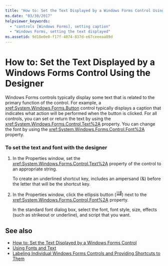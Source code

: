```yaml
---
title: "How to: Set the Text Displayed by a Windows Forms Control Using the Designer"
ms.date: "03/30/2017"
helpviewer_keywords: 
  - "controls [Windows Forms], setting caption"
  - "Windows Forms, setting the text displayed"
ms.assetid: 9d18e0e0-f17f-4074-837d-e67ceeeaa89d
---
```

# How to: Set the Text Displayed by a Windows Forms Control Using the Designer
Windows Forms controls typically display some text that is related to the primary function of the control. For example, a <xref:System.Windows.Forms.Button> control typically displays a caption that indicates what action will be performed when the button is clicked. For all controls, you can set or return the text by using the <xref:System.Windows.Forms.Control.Text%2A> property. You can change the font by using the <xref:System.Windows.Forms.Control.Font%2A> property.  
  
### To set the text and font with the designer  
  
1.  In the Properties window, set the <xref:System.Windows.Forms.Control.Text%2A> property of the control to an appropriate string.  
  
     To create an underlined shortcut key, includes an ampersand (&) before the letter that will be the shortcut key.  
  
2.  In the Properties window, click the ellipsis button (![Use the ellipsis button to access the CellStyle Builder dialog box.](./media/how-to-set-the-text-displayed-by-a-windows-forms-control-using-the-designer/visual-studio-ellipsis-button.png "Use the ellipsis button to access the CellStyle Builder dialog box.")) next to the <xref:System.Windows.Forms.Control.Font%2A> property.  
  
     In the standard font dialog box, select the font, font style, size, effects (such as strikeout or underline), and script that you want.  
  
## See also
- [How to: Set the Text Displayed by a Windows Forms Control](how-to-set-the-text-displayed-by-a-windows-forms-control.md)
- [Using Fonts and Text](../advanced/using-fonts-and-text.md)
- [Labeling Individual Windows Forms Controls and Providing Shortcuts to Them](labeling-individual-windows-forms-controls-and-providing-shortcuts-to-them.md)
